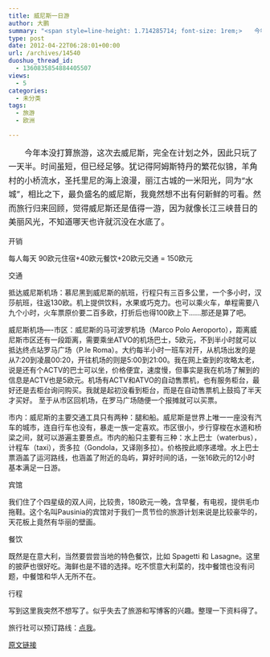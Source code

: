 ```yaml
---
title: 威尼斯一日游
author: 大鹏
summary: "<span style=line-height: 1.714285714; font-size: 1rem;>　　今年本没打算旅游，这次去威尼斯，完全在计划之外，因此只玩了一天半。时间虽短，但已经足够。犹记得阿姆斯特丹的繁花似锦，羊角村的小桥流水，圣托里尼的海上浪漫，丽江古城的一米阳光，同为“水城”，相比之下，最负盛名的威尼斯，我竟然想不出有何新鲜的可看。然而旅行归来回顾，觉得威尼斯还是值得一游，因为就像长江三峡昔日的美丽风光，不知道哪天也许就沉没在水底了。</span>"
type: post
date: 2012-04-22T06:28:01+00:00
url: /archives/14540
duoshuo_thread_id:
  - 1360835854884405507
views:
  - 5
categories:
  - 未分类
tags:
  - 旅游
  - 欧洲

---
```

<span style="line-height: 1.714285714; font-size: 1rem;">　　今年本没打算旅游，这次去威尼斯，完全在计划之外，因此只玩了一天半。时间虽短，但已经足够。犹记得阿姆斯特丹的繁花似锦，羊角村的小桥流水，圣托里尼的海上浪漫，丽江古城的一米阳光，同为“水城”，相比之下，最负盛名的威尼斯，我竟然想不出有何新鲜的可看。然而旅行归来回顾，觉得威尼斯还是值得一游，因为就像长江三峡昔日的美丽风光，不知道哪天也许就沉没在水底了。</span>

开销

每人每天 90欧元住宿+40欧元餐饮+20欧元交通 = 150欧元

交通

抵达威尼斯机场：慕尼黑到威尼斯的航班，行程只有三百多公里，一个多小时，汉莎航班，往返130欧。机上提供饮料，水果或巧克力。也可以乘火车，单程需要八九个小时，火车票原价要二百多欧，打折后也得100欧上下……那还是算了吧。

威尼斯机场&#8212;-市区：威尼斯的马可波罗机场（Marco Polo Aeroporto），距离威尼斯市区还有一段距离，需要乘坐ATVO的机场巴士，5欧元，不到半小时就可以抵达终点站罗马广场（P.le Roma）。大约每半小时一班车对开，从机场出发的是从7:20到凌晨00:20，开往机场的则是5:00到21:00。我在网上查到的攻略太老，说是还有个ACTV的巴士可以坐，价格便宜，速度慢，但事实是我在机场了解到的信息是ACTV也是5欧元。机场有ACTV和ATVO的自动售票机，也有服务柜台，最好还是去柜台询问购买。我就是起初没看到柜台，而是在自动售票机上鼓捣了半天才买好。 至于从市区回机场，在罗马广场随便一个报摊就可以买票。

市内：威尼斯的主要交通工具只有两种：腿和船。威尼斯是世界上唯一一座没有汽车的城市，连自行车也没有，暴走一族一定喜欢。市区很小，步行穿梭在水道和桥梁之间，就可以游遍主要景点。市内的船只主要有三种：水上巴士（waterbus），计程车（taxi），贡多拉（Gondola，又译刚多拉）。价格按此顺序递增。水上巴士票涵盖了运河路线，也涵盖了附近的岛屿，算好时间的话，一张16欧元的12小时基本满足一日游。

宾馆

我们住了个四星级的双人间，比较贵，180欧元一晚，含早餐，有电视，提供毛巾拖鞋。这个名叫Pausinia的宾馆对于我们一贯节俭的旅游计划来说是比较豪华的，天花板上竟然有华丽的壁画。

餐饮

既然是在意大利，当然要尝尝当地的特色餐饮，比如 Spagetti 和 Lasagne。这里的披萨也很好吃。海鲜也是不错的选择。吃不惯意大利菜的，找中餐馆也没有问题，中餐馆和华人无所不在。

行程

写到这里我突然不想写了。似乎失去了旅游和写博客的兴趣。整理一下资料得了。

旅行社可以预订路线：[点我][1]。

 [1]: http://www.tours-italy.com/venice-walking_tours-venice_italy_walking_tours.htm

[原文链接](http://dapengde.com/archives/14540)

